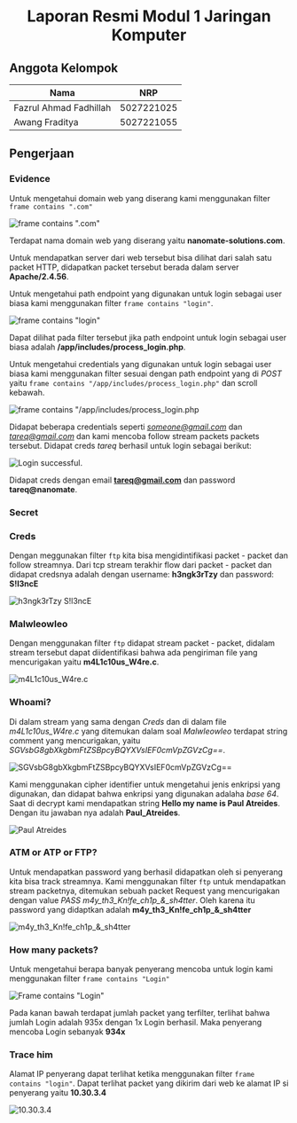 <div align=center>

# Laporan Resmi Modul 1 Jaringan Komputer

</div>

## Anggota Kelompok

|Nama|NRP|
|--|--|
|Fazrul Ahmad Fadhillah|5027221025|
|Awang Fraditya|5027221055|

## Pengerjaan

### Evidence

Untuk mengetahui domain web yang diserang kami menggunakan filter `frame contains ".com"`

![frame contains ".com"](image/evidence-1.png)

Terdapat nama domain web yang diserang yaitu **nanomate-solutions.com**. 

Untuk mendapatkan server dari web tersebut bisa dilihat dari salah satu packet HTTP, didapatkan packet tersebut berada dalam server **Apache/2.4.56**.

Untuk mengetahui path endpoint yang digunakan untuk login sebagai user biasa kami menggunakan filter `frame contains "login"`.

![frame contains "login"](image/evidence-2.png)

Dapat dilihat pada filter tersebut jika path endpoint untuk login sebagai user biasa adalah **/app/includes/process_login.php**.

Untuk mengetahui credentials yang digunakan untuk login sebagai user biasa kami menggunakan filter sesuai dengan path endpoint yang di *POST* yaitu `frame contains "/app/includes/process_login.php"` dan scroll kebawah.

![frame contains "/app/includes/process_login.php](image/evidence-3.png)

Didapat beberapa credentials seperti *someone@gmail.com* dan *tareq@gmail.com* dan kami mencoba follow stream packets packets tersebut. Didapat creds *tareq* berhasil untuk login sebagai berikut:

![Login successful.](image/evidence-4.png)

Didapat creds dengan email **tareq@gmail.com** dan password **tareq@nanomate**.

### Secret

### Creds

Dengan meggunakan filter `ftp` kita bisa mengidintifikasi packet - packet dan follow streamnya. Dari tcp stream terakhir flow dari packet - packet dan didapat credsnya adalah dengan username: **h3ngk3rTzy** dan password: **S!l3ncE**

![h3ngk3rTzy S!l3ncE](image/creds.png)

### Malwleowleo

Dengan menggunakan filter `ftp` didapat stream packet - packet, didalam stream tersebut dapat diidentifikasi bahwa ada pengiriman file yang mencurigakan yaitu **m4L1c10us_W4re.c**.

![m4L1c10us_W4re.c](image/malwleowleo.png)

### Whoami?

Di dalam stream yang sama dengan *Creds* dan di dalam file *m4L1c10us_W4re.c* yang ditemukan dalam soal *Malwleowleo* terdapat string comment yang mencurigakan, yaitu *SGVsbG8gbXkgbmFtZSBpcyBQYXVsIEF0cmVpZGVzCg==*.

![SGVsbG8gbXkgbmFtZSBpcyBQYXVsIEF0cmVpZGVzCg==](image/whoami-1.png)

Kami menggunakan cipher identifier untuk mengetahui jenis enkripsi yang digunakan, dan didapat bahwa enkripsi yang digunakan adalaha *base 64*. Saat di decrypt kami mendapatkan string **Hello my name is Paul Atreides**. Dengan itu jawaban nya adalah **Paul_Atreides**.

![Paul Atreides](image/whoami-2.png)

### ATM or ATP or FTP?

Untuk mendapatkan password yang berhasil didapatkan oleh si penyerang kita bisa track streamnya. Kami menggunakan filter `ftp` untuk mendapatkan stream packetnya, ditemukan sebuah packet Request yang mencurigakan dengan value *PASS m4y_th3_Kn!fe_ch1p_&_sh4tter*. Oleh karena itu password yang didaptkan adalah **m4y_th3_Kn!fe_ch1p_&_sh4tter**

![m4y_th3_Kn!fe_ch1p_&_sh4tter](image/atmatpftp.png)

### How many packets?

Untuk mengetahui berapa banyak penyerang mencoba untuk login kami menggunakan filter `frame contains "Login"`

![Frame contains "Login"](image/howmanypackets-tracehim.png)

Pada kanan bawah terdapat jumlah packet yang terfilter, terlihat bahwa jumlah Login adalah 935x dengan 1x Login berhasil. Maka penyerang mencoba Login sebanyak **934x**

### Trace him

Alamat IP penyerang dapat terlihat ketika menggunakan filter `frame contains "login"`. Dapat terlihat packet yang dikirim dari web ke alamat IP si penyerang yaitu **10.30.3.4**

![10.30.3.4](image/howmanypackets-tracehim.png)

